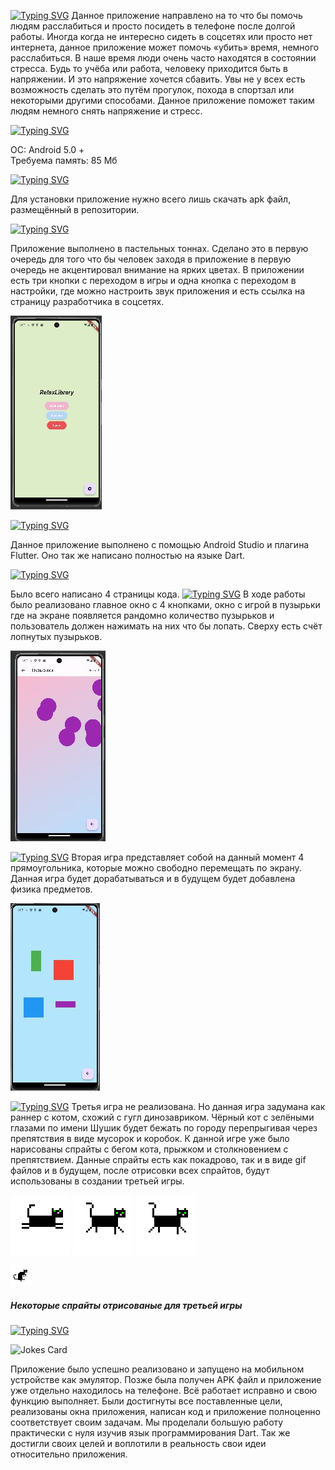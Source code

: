 [![Typing SVG](https://readme-typing-svg.herokuapp.com?color=%2336BCF7&lines=RelaxLibrary)](https://git.io/typing-svg)
Данное приложение направлено на то что бы помочь людям расслабиться и просто посидеть в
телефоне после долгой работы. Иногда когда не интересно сидеть в соцсетях или просто нет
интернета, данное приложение может помочь «убить» время, немного расслабиться.
В наше время люди очень часто находятся в состоянии стресса. Будь то учёба или работа,
человеку приходится быть в напряжении. И это напряжение хочется сбавить. Увы не у всех есть
возможность сделать это путём прогулок, похода в спортзал или некоторыми другими способами.
Данное приложение поможет таким людям немного снять напряжение и стресс.

[![Typing SVG](https://readme-typing-svg.herokuapp.com?color=%2336BCF7&lines=Требования)](https://git.io/typing-svg)

OC: Android 5.0 + \
Требуема память: 85 Мб

[![Typing SVG](https://readme-typing-svg.herokuapp.com?color=%2336BCF7&lines=Установка)](https://git.io/typing-svg)

Для установки приложение нужно всего лишь скачать apk файл, размещённый в репозитории.

[![Typing SVG](https://readme-typing-svg.herokuapp.com?color=%2336BCF7&lines=Дизайн)](https://git.io/typing-svg)

Приложение выполнено в пастельных тоннах. Сделано это в первую очередь для того что бы
человек заходя в приложение в первую очередь не акцентировал внимание на ярких цветах. В
приложении есть три кнопки с переходом в игры и одна кнопка с переходом в настройки, где
можно настроить звук приложения и есть ссылка на страницу разработчика в соцсетях.

![Alt text](image.png)

[![Typing SVG](https://readme-typing-svg.herokuapp.com?color=%2336BCF7&lines=Средства+разработки)](https://git.io/typing-svg)

Данное приложение выполнено с помощью Android Studio и плагина Flutter. Оно так же написано
полностью на языке Dart.

[![Typing SVG](https://readme-typing-svg.herokuapp.com?color=%2336BCF7&lines=Программирование)](https://git.io/typing-svg)

Было всего написано 4 страницы кода.
[![Typing SVG](https://readme-typing-svg.herokuapp.com?color=%2336BCF7&lines=Первая+игра)](https://git.io/typing-svg)
В ходе работы было реализовано главное окно с 4 кнопками, окно с игрой в пузырьки где на экране появляется рандомно количество пузырьков и пользователь должен нажимать на них что бы лопать. Сверху есть счёт лопнутых пузырьков.

![Alt text](image-1.png)

[![Typing SVG](https://readme-typing-svg.herokuapp.com?color=%2336BCF7&lines=Вторая+игра)](https://git.io/typing-svg)
Вторая игра представляет собой на данный момент 4 прямоугольника, которые можно свободно
перемещать по экрану. Данная игра будет дорабатываться и в будущем будет добавлена физика
предметов.

![Alt text](image-2.png)

[![Typing SVG](https://readme-typing-svg.herokuapp.com?color=%2336BCF7&lines=Третья+игра)](https://git.io/typing-svg)
Третья игра не реализована. Но данная игра задумана как раннер с котом, схожий с гугл
динозавриком. Чёрный кот с зелёными глазами по имени Шушик будет бежать по городу
перепрыгивая через препятствия в виде мусорок и коробок. К данной игре уже было нарисованы
спрайты с бегом кота, прыжком и столкновением с препятствием. Данные спрайты есть как
покадрово, так и в виде gif файлов и в будущем, после отрисовки всех спрайтов, будут
использованы в создании третьей игры.

![Alt text](CatJump4.png) ![Alt text](CatJump2.png) ![Alt text](CatJump2-1.png)

![Alt text](<New Piskel (1) (1).gif>)

<h5>Некоторые спрайты отрисованые для третьей игры</h5>

[![Typing SVG](https://readme-typing-svg.herokuapp.com?color=%2336BCF7&lines=Итог)](https://git.io/typing-svg)

![Jokes Card](https://readme-jokes.vercel.app/api)

Приложение было успешно реализовано и запущено на мобильном устройстве как эмулятор.
Позже была получен APK файл и приложение уже отдельно находилось на телефоне. Всё
работает исправно и свою функцию выполняет.
Были достигнуты все поставленные цели, реализованы окна приложения, написан код и
приложение полноценно соответствует своим задачам.
Мы проделали большую работу практически с нуля изучив язык программирования Dart. Так же
достигли своих целей и воплотили в реальность свои идеи относительно приложения.
